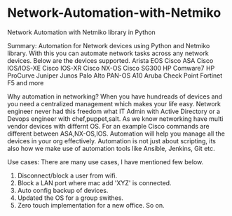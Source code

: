 # Network-Automation-with-Netmiko
Network Automation with Netmiko library in Python

Summary: Automation for Network devices using Python and Netmiko library. With this you can automate network tasks across any network devices.
Below are the devices supported.
Arista EOS
Cisco ASA
Cisco IOS/IOS-XE
Cisco IOS-XR
Cisco NX-OS
Cisco SG300
HP Comware7
HP ProCurve
Juniper Junos
Palo Alto PAN-OS
A10
Aruba
Check Point
Fortinet
F5 
and more

 Why automation in networking? When you have hundreads of devices and you need a centralized management which makes your life easy. 
 Network engineer never had this freedom what IT Admin with Active Directory or a Devops engineer with chef,puppet,salt.
 As we know networking have multi vendor devices with differnt OS. For an example Cisco commands are different between ASA,NX-OS,IOS. 
 Automation will help you manage all the devices in your org effectively. Automation is not just about scripting, its also how we make 
 use of automation tools like Ansible, Jenkins, Git etc.

Use cases:
There are many use cases, I have mentioned few below.
1) Disconnect/block a user from wifi.
2) Block a LAN port where mac add 'XYZ' is connected.
3) Auto config backup of devices.
4) Updated the OS for a group swithes.
5) Zero touch implementation for a new office. 
So on.



